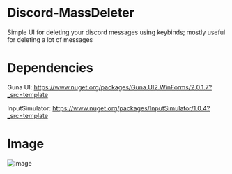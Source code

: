 # Discord-MassDeleter
Simple UI for deleting your discord messages using keybinds; mostly useful for deleting a lot of messages                                                                                                         

# Dependencies
Guna UI: https://www.nuget.org/packages/Guna.UI2.WinForms/2.0.1.7?_src=template                                                                                           

InputSimulator: https://www.nuget.org/packages/InputSimulator/1.0.4?_src=template

# Image
![image](https://user-images.githubusercontent.com/75084509/122310043-7fabec80-cedd-11eb-8010-78d686a46759.png)
